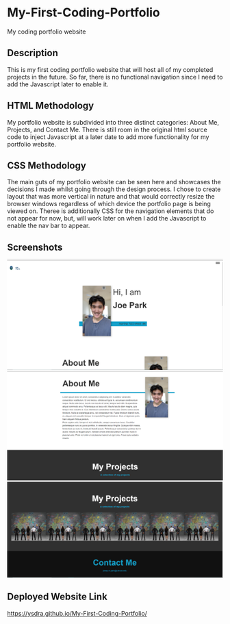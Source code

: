 # My-First-Coding-Portfolio
My coding portfolio website

## Description
This is my first coding portfolio website that will host all of my completed projects in the future. So far, there is no functional navigation since I need to add the Javascript later to enable it. 

## HTML Methodology
My portfolio website is subdivided into three distinct categories: About Me, Projects, and Contact Me. There is still room in the original html source code to inject Javascript at a later date to add more functionality for my portfolio website. 

## CSS Methodology
The main guts of my portfolio website can be seen here and showcases the decisions I made whilst going through the design process. I chose to create layout that was more vertical in nature and that would correctly resize the browser windows regardless of which device the portfolio page is being viewed on. Theree is additionally CSS for the navigation elements that do not appear for now, but, will work later on when I add the Javascript to enable the nav bar to appear. 

## Screenshots 

![Top of the Website](https://github.com/Ysdra/My-First-Coding-Portfolio/blob/main/Webiste%20Screenshot%201.PNG)
![Middle Section of the Website](https://github.com/Ysdra/My-First-Coding-Portfolio/blob/main/Webiste%20Screenshot%202.PNG)
![Bottom Section of the Website](https://github.com/Ysdra/My-First-Coding-Portfolio/blob/main/Website%20Screenshot%203.PNG)

## Deployed Website Link
https://ysdra.github.io/My-First-Coding-Portfolio/

